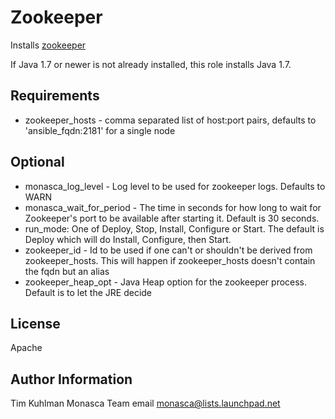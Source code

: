 # Zookeeper
Installs [zookeeper](http://zookeeper.apache.org/)

If Java 1.7 or newer is not already installed, this role installs Java 1.7.

## Requirements
- zookeeper_hosts - comma separated list of host:port pairs, defaults to 'ansible_fqdn:2181' for a single node

## Optional
- monasca_log_level - Log level to be used for zookeeper logs. Defaults to WARN
- monasca_wait_for_period - The time in seconds for how long to wait for Zookeeper's port to be available after starting it. Default is 30 seconds.
- run_mode: One of Deploy, Stop, Install, Configure or Start. The default is Deploy which will do Install, Configure, then Start.
- zookeeper_id - Id to be used if one can't or shouldn't be derived from zookeeper_hosts. This will happen if zookeeper_hosts doesn't contain the fqdn but an alias
- zookeeper_heap_opt - Java Heap option for the zookeeper process. Default is to let the JRE decide

## License
Apache

## Author Information
Tim Kuhlman
Monasca Team email monasca@lists.launchpad.net
